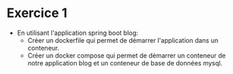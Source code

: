 # Exercice 1 

- En utilisant l'application spring boot blog:
    - Créer un dockerfile qui permet de démarrer l'application dans un conteneur.
    - Créer un docker compose qui permet de  démarrer un conteneur de notre application blog et un conteneur de base de données mysql.
